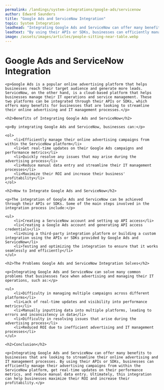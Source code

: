 ```yaml
---
permalink: /landings/system-integrations/google-ads/servicenow
author: Edward Saunders
title: "Google Ads and ServiceNow Integration"
topic: System Integration
leadhead: "Integrating Google Ads and ServiceNow can offer many benefits to businesses that are looking to streamline their online advertising and IT management processes"
leadtext: "By using their APIs or SDKs, businesses can efficiently manage their advertising campaigns from within the ServiceNow platform, get real-time updates on their performance metrics, and reduce manual data entry. Ultimately, this integration can help businesses maximize their ROI and increase their profitability."
image: /assets/images/articles/people-sitting-near-table.webp
---
```

<div class="arttext">
	<h1>Google Ads and ServiceNow Integration</h1>

	<p>Google Ads is a popular online advertising platform that helps businesses reach their target audience and generate more leads. ServiceNow, on the other hand, is a cloud-based platform that helps businesses manage their IT operations and service management. These two platforms can be integrated through their APIs or SDKs, which offers many benefits for businesses that are looking to streamline their online advertising and IT management processes.</p>

	<h2>Benefits of Integrating Google Ads and ServiceNow</h2>

	<p>By integrating Google Ads and ServiceNow, businesses can:</p>

	<ol>
		<li>Efficiently manage their online advertising campaigns from within the ServiceNow platform</li>
		<li>Get real-time updates on their Google Ads campaigns and performance metrics</li>
		<li>Quickly resolve any issues that may arise during the advertising process</li>
		<li>Reduce manual data entry and streamline their IT management processes</li>
		<li>Maximize their ROI and increase their business' profitability</li>
	</ol>

	<h2>How to Integrate Google Ads and ServiceNow</h2>

	<p>The integration of Google Ads and ServiceNow can be achieved through their APIs or SDKs. Some of the main steps involved in the integration process include:</p>

	<ul>
		<li>Creating a ServiceNow account and setting up API access</li>
		<li>Creating a Google Ads account and generating API access credentials</li>
		<li>Using a third-party integration platform or building a custom integration using the APIs or SDKs provided by Google Ads and ServiceNow</li>
		<li>Testing and optimizing the integration to ensure that it works seamlessly and efficiently</li>
	</ul>

	<h2>The Problems Google Ads and ServiceNow Integration Solves</h2>

	<p>Integrating Google Ads and ServiceNow can solve many common problems that businesses face when advertising and managing their IT operations, such as:</p>

	<ul>
		<li>Difficulty in managing multiple campaigns across different platforms</li>
		<li>Lack of real-time updates and visibility into performance metrics</li>
		<li>Manually inputting data into multiple platforms, leading to errors and inconsistency in data</li>
		<li>Difficulty in resolving issues that arise during the advertising process</li>
		<li>Reduced ROI due to inefficient advertising and IT management processes</li>
	</ul>

	<h2>Conclusion</h2>

	<p>Integrating Google Ads and ServiceNow can offer many benefits to businesses that are looking to streamline their online advertising and IT management processes. By using their APIs or SDKs, businesses can efficiently manage their advertising campaigns from within the ServiceNow platform, get real-time updates on their performance metrics, and reduce manual data entry. Ultimately, this integration can help businesses maximize their ROI and increase their profitability.</p>

</div>